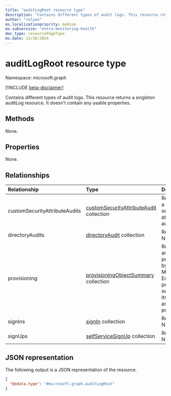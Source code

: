 ```yaml
---
title: "auditLogRoot resource type"
description: "Contains different types of audit logs. This resource returns a singleton auditLog resource. It doesn't contain any usable properties."
author: "rolyon"
ms.localizationpriority: medium
ms.subservice: "entra-monitoring-health"
doc_type: resourcePageType
ms.date: 11/26/2024 
---
```


# auditLogRoot resource type

Namespace: microsoft.graph

[!INCLUDE [beta-disclaimer](../../includes/beta-disclaimer.md)]

Contains different types of audit logs. This resource returns a singleton auditLog resource. It doesn't contain any usable properties.

## Methods

None.

## Properties

None.

## Relationships

|Relationship|Type|Description|
|:---|:---|:---|
|customSecurityAttributeAudits|[customSecurityAttributeAudit](../resources/customsecurityattributeaudit.md) collection|Represents a custom security attribute audit log.|
|directoryAudits|[directoryAudit](../resources/directoryaudit.md) collection|Read-only. Nullable.|
|provisioning|[provisioningObjectSummary](../resources/provisioningobjectsummary.md) collection|Represents an action performed by the Microsoft Entra provisioning service and its associated properties.|
|signIns|[signIn](../resources/signin.md) collection|Read-only. Nullable.|
|signUps|[selfServiceSignUp](../resources/selfservicesignup.md) collection|Read-only. Nullable.|

## JSON representation

The following output is a JSON representation of the resource.

<!-- {
  "blockType": "resource",
  "keyProperty": "id",
  "@odata.type": "microsoft.graph.auditLogRoot",
  "openType": false
}
-->
``` json
{
  "@odata.type": "#microsoft.graph.auditLogRoot"
}
```

